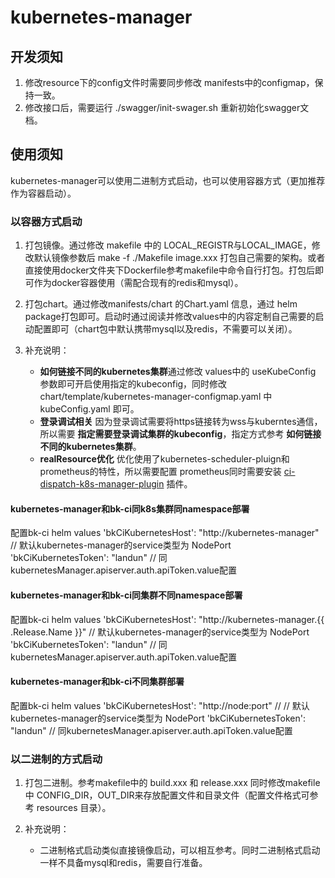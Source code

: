 # kubernetes-manager

## 开发须知

1. 修改resource下的config文件时需要同步修改 manifests中的configmap，保持一致。
2. 修改接口后，需要运行 ./swagger/init-swager.sh 重新初始化swagger文档。

## 使用须知

kubernetes-manager可以使用二进制方式启动，也可以使用容器方式（更加推荐作为容器启动）。

### 以容器方式启动

1. 打包镜像。通过修改 makefile 中的 LOCAL_REGISTR与LOCAL_IMAGE，修改默认镜像参数后 make -f ./Makefile image.xxx 打包自己需要的架构。或者直接使用docker文件夹下Dockerfile参考makefile中命令自行打包。打包后即可作为docker容器使用（需配合现有的redis和mysql）。

2. 打包chart。通过修改manifests/chart 的Chart.yaml 信息，通过 helm package打包即可。启动时通过阅读并修改values中的内容定制自己需要的启动配置即可（chart包中默认携带mysql以及redis，不需要可以关闭）。

3. 补充说明：
    - **如何链接不同的kubernetes集群**通过修改 values中的 useKubeConfig 参数即可开启使用指定的kubeconfig，同时修改 chart/template/kubernetes-manager-configmap.yaml 中 kubeConfig.yaml 即可。
    - **登录调试相关** 因为登录调试需要将https链接转为wss与kuberntes通信，所以需要 **指定需要登录调试集群的kubeconfig**，指定方式参考 **如何链接不同的kubernetes集群**。
    - **realResource优化** 优化使用了kubernetes-scheduler-pluign和prometheus的特性，所以需要配置 prometheus同时需要安装 [ci-dispatch-k8s-manager-plugin](https://github.com/TencentBlueKing/ci-dispatch-k8s-manager-plugin) 插件。

#### kubernetes-manager和bk-ci同k8s集群同namespace部署
配置bk-ci helm values
'bkCiKubernetesHost': "http://kubernetes-manager"  // 默认kubernetes-manager的service类型为 NodePort
'bkCiKubernetesToken': "landun" // 同kubernetesManager.apiserver.auth.apiToken.value配置
#### kubernetes-manager和bk-ci同集群不同namespace部署
配置bk-ci helm values
'bkCiKubernetesHost': "http://kubernetes-manager.{{ .Release.Name }}"  // 默认kubernetes-manager的service类型为 NodePort
'bkCiKubernetesToken': "landun" // 同kubernetesManager.apiserver.auth.apiToken.value配置
#### kubernetes-manager和bk-ci不同集群部署
配置bk-ci helm values
'bkCiKubernetesHost': "http://node:port"  // // 默认kubernetes-manager的service类型为 NodePort
'bkCiKubernetesToken': "landun" // 同kubernetesManager.apiserver.auth.apiToken.value配置

### 以二进制的方式启动

1. 打包二进制。参考makefile中的 build.xxx 和 release.xxx 同时修改makefile中 CONFIG_DIR，OUT_DIR来存放配置文件和目录文件（配置文件格式可参考 resources 目录）。

2. 补充说明：
    - 二进制格式启动类似直接镜像启动，可以相互参考。同时二进制格式启动一样不具备mysql和redis，需要自行准备。
